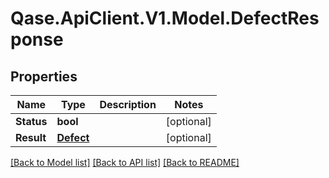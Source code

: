 # Qase.ApiClient.V1.Model.DefectResponse

## Properties

Name | Type | Description | Notes
------------ | ------------- | ------------- | -------------
**Status** | **bool** |  | [optional] 
**Result** | [**Defect**](Defect.md) |  | [optional] 

[[Back to Model list]](../../README.md#documentation-for-models) [[Back to API list]](../../README.md#documentation-for-api-endpoints) [[Back to README]](../../README.md)

